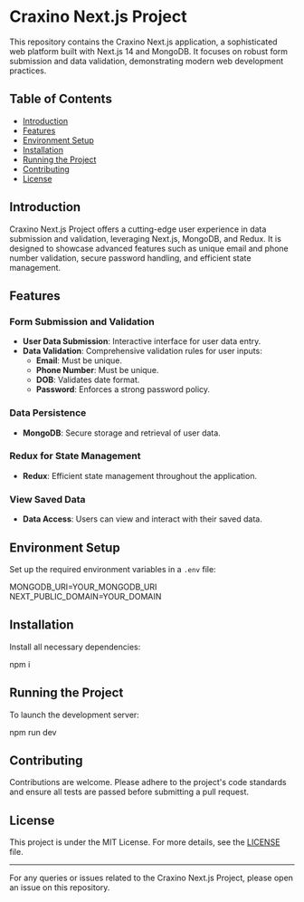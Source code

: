 # Craxino Next.js Project

This repository contains the Craxino Next.js application, a sophisticated web platform built with Next.js 14 and MongoDB. It focuses on robust form submission and data validation, demonstrating modern web development practices.

## Table of Contents

- [Introduction](#introduction)
- [Features](#features)
- [Environment Setup](#environment-setup)
- [Installation](#installation)
- [Running the Project](#running-the-project)
- [Contributing](#contributing)
- [License](#license)

## Introduction

Craxino Next.js Project offers a cutting-edge user experience in data submission and validation, leveraging Next.js, MongoDB, and Redux. It is designed to showcase advanced features such as unique email and phone number validation, secure password handling, and efficient state management.

## Features

### Form Submission and Validation

- **User Data Submission**: Interactive interface for user data entry.
- **Data Validation**: Comprehensive validation rules for user inputs:
  - **Email**: Must be unique.
  - **Phone Number**: Must be unique.
  - **DOB**: Validates date format.
  - **Password**: Enforces a strong password policy.

### Data Persistence

- **MongoDB**: Secure storage and retrieval of user data.

### Redux for State Management

- **Redux**: Efficient state management throughout the application.

### View Saved Data

- **Data Access**: Users can view and interact with their saved data.

## Environment Setup

Set up the required environment variables in a `.env` file:

MONGODB_URI=YOUR_MONGODB_URI
NEXT_PUBLIC_DOMAIN=YOUR_DOMAIN

## Installation

Install all necessary dependencies:

npm i

## Running the Project

To launch the development server:

npm run dev


## Contributing

Contributions are welcome. Please adhere to the project's code standards and ensure all tests are passed before submitting a pull request.

## License

This project is under the MIT License. For more details, see the [LICENSE](LICENSE) file.

---

For any queries or issues related to the Craxino Next.js Project, please open an issue on this repository.
